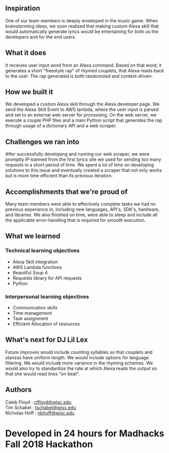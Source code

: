 ## Inspiration

One of our team members is deeply enveloped in the music game. When brainstorming ideas, we soon realized that making custom Alexa skill that would automatically generate lyrics would be entertaining for both us the developers and for the end users. 

## What it does

It receives user input word from an Alexa command. Based on that word, it generates a short "freestyle rap" of rhymed couplets, that Alexa reads back to the user. The rap generated is both randomized and context-driven.

## How we built it

We developed a custom Alexa skill through the Alexa developer page. We send the Alexa Skill Event to AWS lambda, where the user input is parsed and set to an external web server for processing. On the web server, we execute a couple PHP files and a main Python script that generates the rap through usage of a dictionary API and a web scraper. 

## Challenges we ran into

After successfully developing and running our web scraper, we were promptly IP-banned from the first lyrics site we used for sending too many requests in a short period of time. We spent a lot of time on developing solutions to this issue and eventually created a scraper that not only works but is more time efficient than its previous iteration.

## Accomplishments that we're proud of

Many team members were able to effectively complete tasks we had no previous experience in, including new languages, API's, SDK's, hardware, and libraries. We also finished on time, were able to sleep and include all the applicable error-handling that is required for smooth execution.

## What we learned

### Technical learning objectives
* Alexa Skill integration
* AWS Lambda functions
* Beautiful Soup 4
* Requests library for API requests
* Python

### Interpersonal learning objectives
* Communication skills
* Time management
* Task assignment
* Efficient Allocation of resources

## What's next for DJ Lil Lex

Future improves would include counting syllables so that couplets and stanzas have uniform length. We would include options for language filtering. We would include more variance in the rhyming schemes. We would also try to standardize the rate at which Alexa reads the output so that she would read lines "on beat". 

## Authors

Caleb Floyd : ctfloyd@wisc.edu   
Tim Schabel : tschabel@wisc.edu   
Nicholas Hoff : nbhoff@wisc.edu   

# Developed in 24 hours for Madhacks Fall 2018 Hackathon
